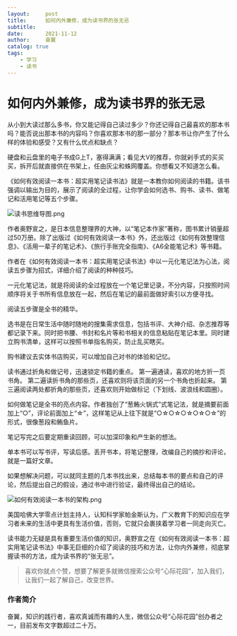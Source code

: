 ```yaml
---
layout:     post
title:      如何内外兼修，成为读书界的张无忌
subtitle:   
date:       2021-11-12
author:     奋翼
catalog: true
tags:
    - 学习
    - 读书
---
```


# 如何内外兼修，成为读书界的张无忌

从小到大读过那么多书，你又能记得自己读过多少？你还记得自己最喜欢的那本书吗？能否说出那本书的内容吗？你喜欢那本书的那一部分？那本书让你产生了什么样的体验和感受？又有什么优点和缺点？

硬盘和云盘里的电子书成G上T，塞得满满；看见大V的推荐，你就剁手式的买买买，拆开后就直接供在书架上，任由灰尘和蛛网覆盖。你想看又不知道怎么看。

《如何有效阅读一本书：超实用笔记读书法》就是一本教你如何阅读的书籍。该书强调以输出为目的，展示了阅读的全过程，让你学会如何选书、购书、读书、做笔记和活用笔记等五个步骤。

![读书思维导图.png](https://upload-images.jianshu.io/upload_images/64046-628f9148b2fc884d.png?imageMogr2/auto-orient/strip%7CimageView2/2/w/1240)


作者奥野宣之，是日本信息整理界的大神，以“笔记本作家”著称，图书累计销量超过50万册。除了出版过《如何有效阅读一本书》外，还出版过《如何有效整理信息》、《活用一辈子的笔记术》、《旅行手账完全指南》、《A6全能笔记术》等书籍。

作者在《如何有效阅读一本书：超实用笔记读书法》中以一元化笔记法为心法，阅读五步骤为招式，详细介绍了阅读的种种技巧。

一元化笔记法，就是将阅读的全过程放在一个笔记里记录，不分内容，只按照时间顺序将关于书所有信息放在一起，然后在笔记的最前面做好索引以方便寻找。

阅读五步骤是全书的精华。

选书是在日常生活中随时随地的搜集需求信息，包括书评、大神介绍、杂志推荐等都记录下来。同时把书腰、书封和名片等和书相关的信息粘贴在笔记本里。同时建立购书清单，这样可以按照书单指名购买，防止乱买瞎买。

购书建议去实体书店购买，可以增加自己对书的体验和记忆。

读书通过折角和做记号，迅速锁定书籍的重点。
第一遍通读，喜欢的地方折一页书角。
第二遍读折书角的那些页，还喜欢则将该页面的另一个书角也折起来。
第三遍阅读两处都折角的那些页，还喜欢则开始做标记（下划线、波浪线和圆圈）。

如何做笔记是全书的亮点内容。作者独创了“葱鲔火锅式”式笔记法，就是摘要前面加上“○”，评论前面加上“☆”，这样笔记从上往下就是“○☆○☆○☆○☆○☆”的形式，很像葱段和鲔鱼片。

笔记写完之后要定期重读回顾，可以加深印象和产生新的想法。

单本书可以写书评，写读后感。丢开书本，将笔记整理，改编自己的摘抄和评论，就是一篇好文章。

如果想解决问题，可以就同主题的几本书找出来，总结每本书的要点和自己的评论，然后提出自己的假设，通过书中进行验证，最终得出自己的结论。

![如何有效阅读一本书的架构.png](https://upload-images.jianshu.io/upload_images/64046-e2677a6a5e093d7b.png?imageMogr2/auto-orient/strip%7CimageView2/2/w/1240)


美国哈佛大学零点计划主持人，认知科学家帕金斯认为，广义教育下的知识应在学习者未来的生活中更具有生活价值，否则，它就只会裹挟着学习者一同走向灭亡。

读书能力无疑是具有重要生活价值的知识，奥野宣之在《如何有效阅读一本书：超实用笔记读书法》中事无巨细的介绍了阅读的技巧和方法，让你内外兼修，彻底掌握读书的方法，成为读书界的“张无忌”。

> 喜欢你就点个赞，想要了解更多就微信搜索公众号“心际花园”，加入我们，让我们一起了解自己，改变世界。

### 作者简介
奋翼，知识的践行者，喜欢真诚而有趣的人生，微信公众号“心际花园”创办者之一，目前发布文字数超过二十万。

